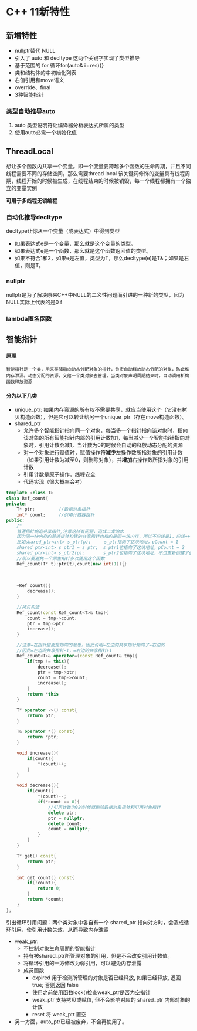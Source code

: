 # C++ 11新特性

## 新增特性
- nullptr替代 NULL
- 引入了 auto 和 decltype 这两个关键字实现了类型推导
- 基于范围的 for 循环for(auto& i : res){}
- 类和结构体的中初始化列表
- 右值引用和move语义
- override、final
- 3种智能指针
  
### 类型自动推导auto
1. auto 类型说明符让编译器分析表达式所属的类型
2. 使用auto必需一个初始化值

## ThreadLocal

想让多个函数内共享一个变量。即一个变量要跨越多个函数的生命周期，并且不同线程需要不同的存储空间，那么需要thread local
该关键词修饰的变量具有线程周期，线程开始的时候被生成，在线程结束的时候被销毁，每一个线程都拥有一个独立的变量实例


**可用于多线程无锁编程**


### 自动化推导decltype
decltype让你从一个变量（或表达式）中得到类型


- 如果表达式e是一个变量，那么就是这个变量的类型。
- 如果表达式e是一个函数，那么就是这个函数返回值的类型。
- 如果不符合1和2，如果e是左值，类型为T，那么decltype(e)是T&；如果是右值，则是T。

### nullptr
nullptr是为了解决原来C++中NULL的二义性问题而引进的一种新的类型，因为NULL实际上代表的是0
f
### lambda匿名函数
## 智能指针
#### 原理
    智能指针是一个类，用来存储指向动态分配对象的指针，负责自动释放动态分配的对象，防止堆内存泄漏。动态分配的资源，交给一个类对象去管理，当类对象声明周期结束时，自动调用析构函数释放资源
#### 分为以下几类
- unique_ptr: 如果内存资源的所有权不需要共享，就应当使用这个（它没有拷贝构造函数），但是它可以转让给另一个unique_ptr（存在move构造函数）。
- shared_ptr
    - 允许多个智能指针指向同一个对象，每当多一个指针指向该对象时，指向该对象的所有智能指针内部的引用计数加1，每当减少一个智能指针指向对象时，引用计数会减1，当计数为0的时候会自动的释放动态分配的资源
    - 对一个对象进行赋值时，赋值操作符**减少**左操作数所指对象的引用计数（如果引用计数为减至0，则删除对象），并**增加**右操作数所指对象的引用计数
    - 引用计数是原子操作，线程安全
  - 代码实现（很大概率会考）

```c++
template <class T>
class Ref_count{
private:
    T* ptr;         //数据对象指针
    int* count;     //引用计数器指针
public:
    /*
    普通指针构造共享指针,注意这样有问题，造成二龙治水
    因为同一块内存的普通指针构建的共享指针也指的是同一块内存，所以不应该是1，应该++
    比如shared_ptr<int> s_ptr(p);     s_ptr指向了这块地址，pCount = 1
    shared_ptr<int> s_ptr1 = s_ptr;  s_ptr1也指向了这块地址，pCount = 2
    shared_ptr<int> s_ptr2(p);       s_ptr2也指向了这块地址，不过重新创建了引用计数，pCount1 = 1，这样显然不行*/
    //所以要避免一个原生指针多次使用这个函数
    Ref_count(T* t):ptr(t),count(new int(1)){}
    
	
    
    ~Ref_count(){
        decrease();
    }

    //拷贝构造
    Ref_count(const Ref_count<T>& tmp){
        count = tmp->count;
        ptr = tmp->ptr
        increase();
    }

    //注意=在指针里面是指向的意思，因此说明=左边的共享指针指向了=右边的
    //因此=左边的共享指针-1，=右边的共享指针+1
    Ref_count<T>& operator=(const Ref_count& tmp){
        if(tmp != this){
            decrease();
            ptr = tmp->ptr;
            count = tmp->count;
            increase();
        }
        return *this
    }

    T* operator ->() const{
        return ptr;
    }

    T& operator *() const{
        return *ptr;
    }

    void increase(){
        if(count){
            *(count)++;
        }
    }

    void decrease(){
        if(count){
            *(count)--;
            if(*count == 0){
                //引用计数为0的时候就删除数据对象指针和引用对象指针
                delete ptr;
                ptr = nullptr;
                delete count;
                count = nullptr;
            }
        }
    }

    T* get() const{
        return ptr;
    }

    int get_count() const{
        if(!count){
            return 0;
        }
        return *count;
    }
};
```

引出循环引用问题：两个类对象中各自有一个 shared_ptr 指向对方时，会造成循环引用，使引用计数失效，从而导致内存泄露
  
- weak_ptr:
    - 不控制对象生命周期的智能指针
    - 持有被shared_ptr所管理对象的引用，但是不会改变引用计数值。
    - 将循环引用的一方修改为弱引用，可以避免内存泄露
    - 成员函数
      - expired 用于检测所管理的对象是否已经释放, 如果已经释放, 返回 true; 否则返回 false
      - 使用之前使用函数lock()检查weak_ptr是否为空指针
      - weak_ptr 支持拷贝或赋值, 但不会影响对应的 shared_ptr 内部对象的计数
      - reset 将 weak_ptr 置空
-  另一方面，auto_ptr已经被废弃，不会再使用了。